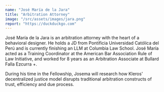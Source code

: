 ```yaml
---
name: "José María de la Jara"
title: "Arbitration Attorney"
image: "/src/assets/images/jara.png"
report: "https://duckduckgo.com"
---
```


José María de la Jara is an arbitration attorney with the heart of a behavioral designer. He holds a JD from Pontificia Universidad Católica del Perú and is currently finishing an LLM at Columbia Law School. José María acted as a Training Coordinator at the American Bar Association Rule of Law Initiative, and worked for 8 years as an Arbitration Associate at Bullard Falla Ezcurra +.

During his time in the Fellowship, Josema will research how Kleros' decentralized justice model disrupts traditional arbitration constructs of trust, efficiency and due process.
